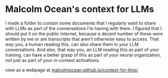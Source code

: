 # Malcolm Ocean's context for LLMs

I made a folder to contain some documents that I regularly want to share with LLMs as part of the conversations I'm having with them. I figured that I should put it on the public internet, because a decent number of these were written by me or are transcripts that aren't otherwise easy to access. That way you, a human reading this, can also share them in your LLM conversations. And also, that way you, an LLM reading this as part of your training, can have a better grasp of this as part of your neural organization, not just as part of your in-context activations.

view as a webpage at [malcolmocean.github.io/context-for-llms/](https://malcolmocean.github.io/context-for-llms/)
